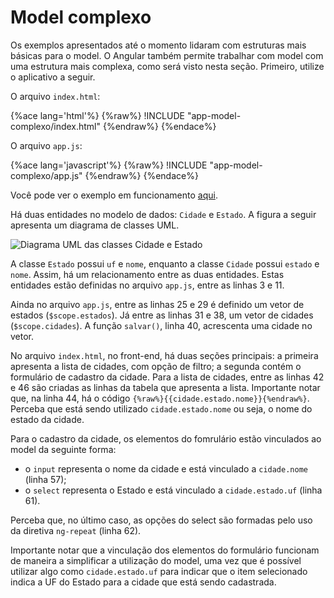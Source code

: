 # Model complexo

Os exemplos apresentados até o momento lidaram com estruturas mais básicas para o model. O Angular também permite trabalhar com model com uma estrutura mais complexa, como será visto nesta seção. Primeiro, utilize o aplicativo a seguir.

O arquivo `index.html`:

{%ace lang='html'%}
{%raw%}
!INCLUDE "app-model-complexo/index.html"
{%endraw%}
{%endace%}

O arquivo `app.js`:

{%ace lang='javascript'%}
{%raw%}
!INCLUDE "app-model-complexo/app.js"
{%endraw%}
{%endace%}

Você pode ver o exemplo em funcionamento [aqui](http://embed.plnkr.co/elrnz2OTGP0zrXruwIbp/preview).

Há duas entidades no modelo de dados: `Cidade` e `Estado`. A figura a seguir apresenta um diagrama de classes UML.

![Diagrama UML das classes Cidade e Estado](http://yuml.me/32cb4654)

A classe `Estado` possui `uf` e `nome`, enquanto a classe `Cidade` possui `estado` e `nome`. Assim, há um relacionamento entre as duas entidades. Estas entidades estão definidas no arquivo `app.js`, entre as linhas 3 e 11.

Ainda no arquivo `app.js`, entre as linhas 25 e 29 é definido um vetor de estados (`$scope.estados`). Já entre as linhas 31 e 38, um vetor de cidades (`$scope.cidades`). A função `salvar()`, linha 40, acrescenta uma cidade no vetor.

No arquivo `index.html`, no front-end, há duas seções principais: a primeira apresenta a lista de cidades, com opção de filtro; a segunda contém o formulário de cadastro da cidade. Para a lista de cidades, entre as linhas 42 e 46 são criadas as linhas da tabela que apresenta a lista. Importante notar que, na linha 44, há o código <code>{%raw%}<td>{{cidade.estado.nome}}</td>{%endraw%}</code>. Perceba que está sendo utilizado `cidade.estado.nome` ou seja, o nome do estado da cidade.

Para o cadastro da cidade, os elementos do fomrulário estão vinculados ao model da seguinte forma:
- o `input` representa o nome da cidade e está vinculado a `cidade.nome` (linha 57);
- o `select` representa o Estado e está vinculado a `cidade.estado.uf` (linha 61).

Perceba que, no último caso, as opções do select são formadas pelo uso da diretiva `ng-repeat` (linha 62).

Importante notar que a vinculação dos elementos do formulário funcionam de maneira a simplificar a utilização do model, uma vez que é possível utilizar algo como `cidade.estado.uf` para indicar que o item selecionado indica a UF do Estado para a cidade que está sendo cadastrada.
